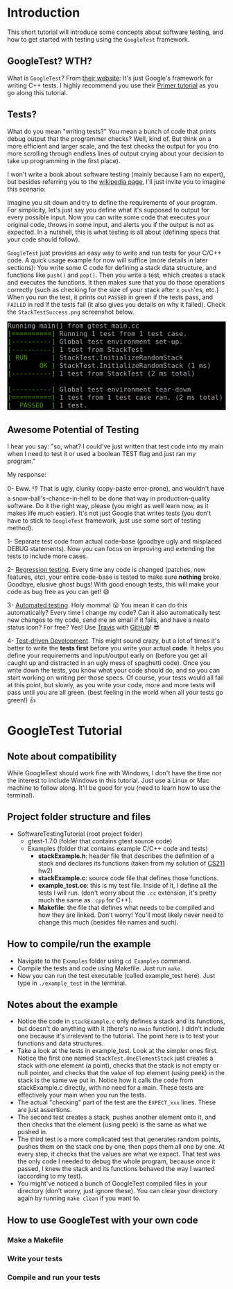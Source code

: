 # Introduction
This short tutorial will introduce some concepts about software testing, and how to get started with testing using the `GoogleTest` framework.

## GoogleTest? WTH?
What is `GoogleTest`? From [their website](https://code.google.com/p/googletest/): It's just Google's framework for writing C++ tests. I highly recommend you use their [Primer tutorial](https://code.google.com/p/googletest/wiki/V1_7_Primer#Assertions) as you go along this tutorial.

## Tests?
What do you mean "writing tests?" You mean a bunch of code that prints debug output that the programmer checks? Well, kind of. But think on a more efficient and larger scale, and the test checks the output for you (no more scrolling through endless lines of output crying about your decision to take up programming in the first place).

I won't write a book about software testing (mainly because I am no expert), but besides referring you to the [wikipedia page](http://en.wikipedia.org/wiki/Software_testing), I'll just invite you to imagine this scenario:

Imagine you sit down and try to define the requirements of your program. For simplicity, let's just say you define what it's supposed to output for every possible input. Now you can write some code that executes your original code, throws in some input, and alerts you if the output is not as expected. In a nutshell, this is what testing is all about (defining specs that your code should follow).

`GoogleTest` just provides an easy way to write and run tests for your C/C++ code. A quick usage example for now will suffice (more details in later sections): You write some C code for defining a stack data structure, and functions like `push()` and `pop()`. Then you write a test, which creates a stack and executes the functions. It then makes sure that you do those operations correctly (such as checking for the size of your stack after x `push`'es, etc.) When you run the test, it prints out `PASSED` in green if the tests pass, and `FAILED` in red if the tests fail (it also gives you details on why it failed). Check the `StackTestSuccess.png` screenshot below.

![Simple Stack Test Success](https://github.com/basheersubei/SoftwareTestingTutorial/blob/master/Screenshots/StackTestSuccess.png)

## Awesome Potential of Testing
I hear you say: "so, what? I could've just written that test code into my main when I need to test it or used a boolean TEST flag and just ran my program."

My response:

0- Eww. :-1: That is ugly, clunky (copy-paste error-prone), and wouldn't have a snow-ball's-chance-in-hell to be done that way in production-quality software. Do it the right way, please (you might as well learn now, as it makes life much easier). It's not just Google that writes tests (you don't have to stick to `GoogleTest` framework, just use some sort of testing method).

1- Separate test code from actual code-base (goodbye ugly and misplaced DEBUG statements). Now you can focus on improving and extending the tests to include more cases.

2- [Regression testing](http://en.wikipedia.org/wiki/Regression_testing). Every time any code is changed (patches, new features, etc), your entire code-base is tested to make sure **nothing** broke. Goodbye, elusive ghost bugs! With good enough tests, this will make your code as bug free as you can get! :smile:

3- [Automated testing](http://en.wikipedia.org/wiki/Test_automation). Holy momma! :open_mouth: You mean it can do this automatically? Every time I change my code? Can it also automatically test new changes to my code, send me an email if it fails, and have a neato status icon? For free? Yes! Use [Travis](https://travis-ci.org/) with [GitHub](https://github.com/)! :sunglasses:

4- [Test-driven Development](http://en.wikipedia.org/wiki/Test-driven_development). This might sound crazy, but a lot of times it's better to write the **tests first** before you write your actual **code**. It helps you define your requirements and input/output early on (before you get all caught up and distracted in an ugly mess of spaghetti code). Once you write down the tests, you know what your code should do, and so you can start working on writing per those specs. Of course, your tests would all fail at this point, but slowly, as you write your code, more and more tests will pass until you are all green. (best feeling in the world when all your tests go green!) :+1:

# GoogleTest Tutorial

## Note about compatibility
While GoogleTest should work fine with Windows, I don't have the time nor the interest to include Windows in this tutorial. Just use a Linux or Mac machine to follow along. It'll be good for you (need to learn how to use the terminal).

## Project folder structure and files
 - SoftwareTestingTutorial (root project folder)
    - gtest-1.7.0 (folder that contains gtest source code)
    - Examples (folder that contains example C/C++ code and tests)
       - **stackExample.h**: header file that describes the definition of a stack and declares its functions (taken from my solution of [CS211](https://github.com/basheersubei/CS211) hw2)
       - **stackExample.c**: source code file that defines those functions.
       - **example_test.cc**: this is my test file. Inside of it, I define all the tests I will run. (don't worry about the `.cc` extension, it's pretty much the same as `.cpp` for C++).
       - **Makefile**: the file that defines what needs to be compiled and how they are linked. Don't worry! You'll most likely never need to change this much (besides file names and such).

## How to compile/run the example
 - Navigate to the `Examples` folder using `cd Examples` command.
 - Compile the tests and code using Makefile. Just run `make`.
 - Now you can run the test executable (called example_test here). Just type in `./example_test` in the terminal.

## Notes about the example
 - Notice the code in `stackExample.c` only defines a stack and its functions, but doesn't do anything with it (there's no `main` function). I didn't include one because it's irrelevant to the tutorial. The point here is to test your functions and data structures.
 - Take a look at the tests in example_test. Look at the simpler ones first. Notice the first one named `StackTest.OneElementStack` just creates a stack with one element (a point), checks that the stack is not empty or null pointer, and checks that the value of top element (using peek) in the stack is the same we put in. Notice how it calls the code from stackExample.c directly, with no need for a main. These tests are effectively your main when you run the tests.
 - The actual "checking" part of the test are the `EXPECT_xxx` lines. These are just assertions. 
 - The second test creates a stack, pushes another element onto it, and then checks that the element (using peek) is the same as what we pushed in.
 - The third test is a more complicated test that generates random points, pushes them on the stack one by one, then pops them all one by one. At every step, it checks that the values are what we expect. That test was the only code I needed to debug the whole program, because once it passed, I knew the stack and its functions behaved the way I wanted (according to my test).
 - You might've noticed a bunch of GoogleTest compiled files in your directory (don't worry, just ignore these). You can clear your directory again by running `make clean` if you want to.

## How to use GoogleTest with your own code
### Make a Makefile
### Write your tests
### Compile and run your tests

